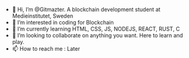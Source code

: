 - 👋 Hi, I’m @Gitmazter. A blockchain development student at Medieinstitutet, Sweden
- 👀 I’m interested in coding for Blockchain 
- 🌱 I’m currently learning HTML, CSS, JS, NODEJS, REACT, RUST, C
- 💞️ I’m looking to collaborate on anything you want. Here to learn and play. 
- 📫 How to reach me : Later

<!---
Gitmazter/Gitmazter is a ✨ special ✨ repository because its `README.md` (this file) appears on your GitHub profile.
You can click the Preview link to take a look at your changes.
--->
